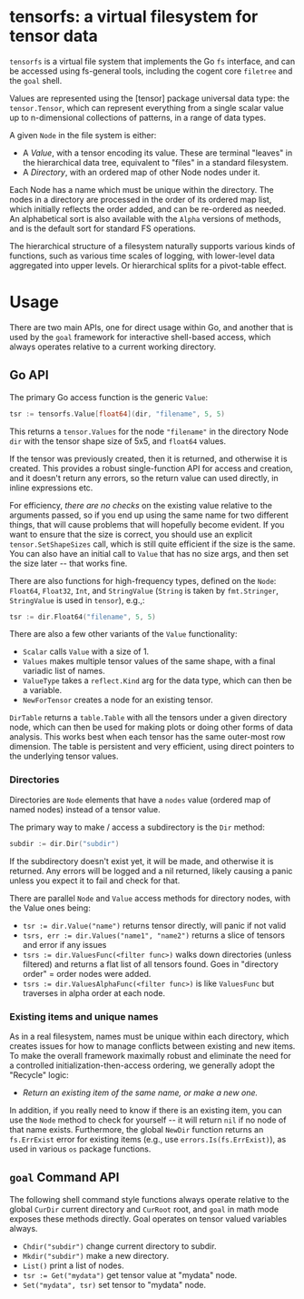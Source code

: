 # tensorfs: a virtual filesystem for tensor data

`tensorfs` is a virtual file system that implements the Go `fs` interface, and can be accessed using fs-general tools, including the cogent core `filetree` and the `goal` shell.

Values are represented using the [tensor] package universal data type: the `tensor.Tensor`, which can represent everything from a single scalar value up to n-dimensional collections of patterns, in a range of data types.

A given `Node` in the file system is either:
* A _Value_, with a tensor encoding its value. These are terminal "leaves" in the hierarchical data tree, equivalent to "files" in a standard filesystem.
* A _Directory_, with an ordered map of other Node nodes under it.

Each Node has a name which must be unique within the directory. The nodes in a directory are processed in the order of its ordered map list, which initially reflects the order added, and can be re-ordered as needed. An alphabetical sort is also available with the `Alpha` versions of methods, and is the default sort for standard FS operations.

The hierarchical structure of a filesystem naturally supports various kinds of functions, such as various time scales of logging, with lower-level data aggregated into upper levels.  Or hierarchical splits for a pivot-table effect.

# Usage

There are two main APIs, one for direct usage within Go, and another that is used by the `goal` framework for interactive shell-based access, which always operates relative to a current working directory.

## Go API

The primary Go access function is the generic `Value`:

```Go
tsr := tensorfs.Value[float64](dir, "filename", 5, 5)
```

This returns a `tensor.Values` for the node `"filename"` in the directory Node `dir` with the tensor shape size of 5x5, and `float64` values.

If the tensor was previously created, then it is returned, and otherwise it is created.  This provides a robust single-function API for access and creation, and it doesn't return any errors, so the return value can used directly, in inline expressions etc.

For efficiency, _there are no checks_ on the existing value relative to the arguments passed, so if you end up using the same name for two different things, that will cause problems that will hopefully become evident. If you want to ensure that the size is correct, you should use an explicit `tensor.SetShapeSizes` call, which is still quite efficient if the size is the same. You can also have an initial call to `Value` that has no size args, and then set the size later -- that works fine.

There are also functions for high-frequency types, defined on the `Node`: `Float64`, `Float32`, `Int`, and `StringValue` (`String` is taken by `fmt.Stringer`, `StringValue` is used in `tensor`), e.g.,:

```Go
tsr := dir.Float64("filename", 5, 5)
```

There are also a few other variants of the `Value` functionality:
* `Scalar` calls `Value` with a size of 1.
* `Values` makes multiple tensor values of the same shape, with a final variadic list of names.
* `ValueType` takes a `reflect.Kind` arg for the data type, which can then be a variable.
* `NewForTensor` creates a node for an existing tensor.

`DirTable` returns a `table.Table` with all the tensors under a given directory node, which can then be used for making plots or doing other forms of data analysis. This works best when each tensor has the same outer-most row dimension. The table is persistent and very efficient, using direct pointers to the underlying tensor values.

### Directories

Directories are `Node` elements that have a `nodes` value (ordered map of named nodes) instead of a tensor value.

The primary way to make / access a subdirectory is the `Dir` method:
```Go
subdir := dir.Dir("subdir")
```
If the subdirectory doesn't exist yet, it will be made, and otherwise it is returned. Any errors will be logged and a nil returned, likely causing a panic unless you expect it to fail and check for that.

There are parallel `Node` and `Value` access methods for directory nodes, with the Value ones being:

* `tsr := dir.Value("name")` returns tensor directly, will panic if not valid
* `tsrs, err := dir.Values("name1", "name2")` returns a slice of tensors and error if any issues
* `tsrs := dir.ValuesFunc(<filter func>)` walks down directories (unless filtered) and returns a flat list of all tensors found. Goes in "directory order" = order nodes were added.
* `tsrs := dir.ValuesAlphaFunc(<filter func>)` is like `ValuesFunc` but traverses in alpha order at each node.

### Existing items and unique names

As in a real filesystem, names must be unique within each directory, which creates issues for how to manage conflicts between existing and new items. To make the overall framework maximally robust and eliminate the need for a controlled initialization-then-access ordering, we generally adopt the "Recycle" logic:

* _Return an existing item of the same name, or make a new one._

In addition, if you really need to know if there is an existing item, you can use the `Node` method to check for yourself -- it will return `nil` if no node of that name exists. Furthermore, the global `NewDir` function returns an `fs.ErrExist` error for existing items (e.g., use `errors.Is(fs.ErrExist)`), as used in various `os` package functions.

## `goal` Command API

The following shell command style functions always operate relative to the global `CurDir` current directory and `CurRoot` root, and `goal` in math mode exposes these methods directly. Goal operates on tensor valued variables always.

* `Chdir("subdir")` change current directory to subdir.
* `Mkdir("subdir")` make a new directory.
* `List()` print a list of nodes.
* `tsr := Get("mydata")` get tensor value at "mydata" node.
* `Set("mydata", tsr)` set tensor to "mydata" node.


